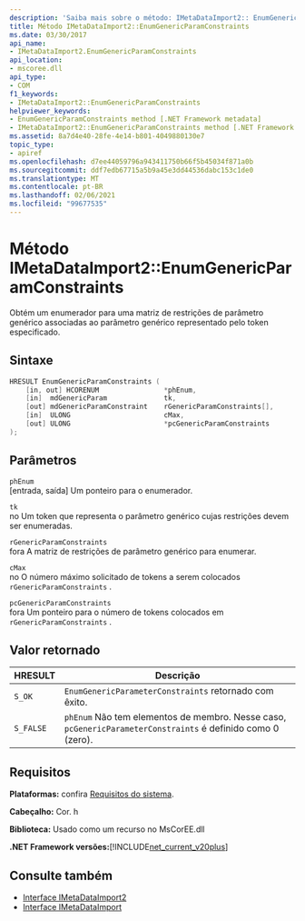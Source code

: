 ```yaml
---
description: 'Saiba mais sobre o método: IMetaDataImport2:: EnumGenericParamConstraints'
title: Método IMetaDataImport2::EnumGenericParamConstraints
ms.date: 03/30/2017
api_name:
- IMetaDataImport2.EnumGenericParamConstraints
api_location:
- mscoree.dll
api_type:
- COM
f1_keywords:
- IMetaDataImport2::EnumGenericParamConstraints
helpviewer_keywords:
- EnumGenericParamConstraints method [.NET Framework metadata]
- IMetaDataImport2::EnumGenericParamConstraints method [.NET Framework metadata]
ms.assetid: 8a7d4e40-28fe-4e14-b801-4049880130e7
topic_type:
- apiref
ms.openlocfilehash: d7ee44059796a943411750b66f5b45034f871a0b
ms.sourcegitcommit: ddf7edb67715a5b9a45e3dd44536dabc153c1de0
ms.translationtype: MT
ms.contentlocale: pt-BR
ms.lasthandoff: 02/06/2021
ms.locfileid: "99677535"
---
```

# <a name="imetadataimport2enumgenericparamconstraints-method"></a>Método IMetaDataImport2::EnumGenericParamConstraints

Obtém um enumerador para uma matriz de restrições de parâmetro genérico associadas ao parâmetro genérico representado pelo token especificado.  
  
## <a name="syntax"></a>Sintaxe  
  
```cpp  
HRESULT EnumGenericParamConstraints (  
    [in, out] HCORENUM                *phEnum,  
    [in]  mdGenericParam              tk,  
    [out] mdGenericParamConstraint    rGenericParamConstraints[],  
    [in]  ULONG                       cMax,  
    [out] ULONG                       *pcGenericParamConstraints  
);  
```  
  
## <a name="parameters"></a>Parâmetros  

 `phEnum`  
 [entrada, saída] Um ponteiro para o enumerador.  
  
 `tk`  
 no   Um token que representa o parâmetro genérico cujas restrições devem ser enumeradas.  
  
 `rGenericParamConstraints`  
 fora A matriz de restrições de parâmetro genérico para enumerar.  
  
 `cMax`  
 no   O número máximo solicitado de tokens a serem colocados `rGenericParamConstraints` .  
  
 `pcGenericParamConstraints`  
 fora Um ponteiro para o número de tokens colocados em `rGenericParamConstraints` .  
  
## <a name="return-value"></a>Valor retornado  
  
|HRESULT|Descrição|  
|-------------|-----------------|  
|`S_OK`|`EnumGenericParameterConstraints` retornado com êxito.|  
|`S_FALSE`|`phEnum` Não tem elementos de membro. Nesse caso, `pcGenericParameterConstraints` é definido como 0 (zero).|  
  
## <a name="requirements"></a>Requisitos  

 **Plataformas:** confira [Requisitos do sistema](../../get-started/system-requirements.md).  
  
 **Cabeçalho:** Cor. h  
  
 **Biblioteca:** Usado como um recurso no MsCorEE.dll  
  
 **.NET Framework versões:**[!INCLUDE[net_current_v20plus](../../../../includes/net-current-v20plus-md.md)]  
  
## <a name="see-also"></a>Consulte também

- [Interface IMetaDataImport2](imetadataimport2-interface.md)
- [Interface IMetaDataImport](imetadataimport-interface.md)
